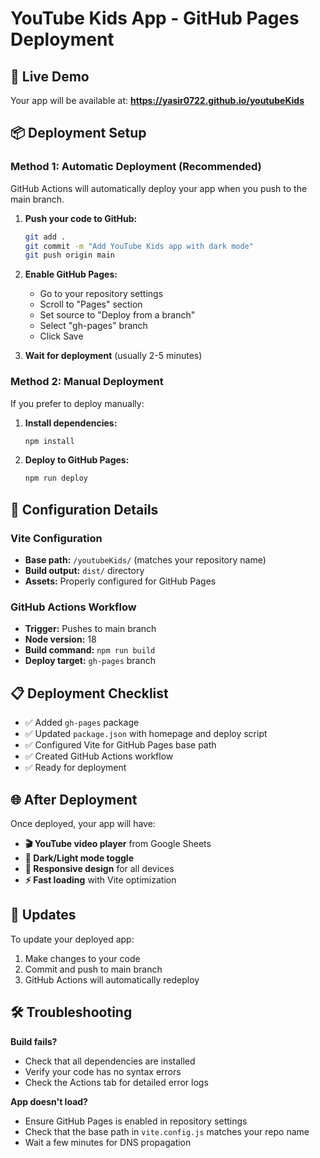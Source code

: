 # YouTube Kids App - GitHub Pages Deployment

## 🚀 Live Demo
Your app will be available at: **https://yasir0722.github.io/youtubeKids**

## 📦 Deployment Setup

### Method 1: Automatic Deployment (Recommended)
GitHub Actions will automatically deploy your app when you push to the main branch.

1. **Push your code to GitHub:**
   ```bash
   git add .
   git commit -m "Add YouTube Kids app with dark mode"
   git push origin main
   ```

2. **Enable GitHub Pages:**
   - Go to your repository settings
   - Scroll to "Pages" section
   - Set source to "Deploy from a branch"
   - Select "gh-pages" branch
   - Click Save

3. **Wait for deployment** (usually 2-5 minutes)

### Method 2: Manual Deployment
If you prefer to deploy manually:

1. **Install dependencies:**
   ```bash
   npm install
   ```

2. **Deploy to GitHub Pages:**
   ```bash
   npm run deploy
   ```

## 🔧 Configuration Details

### Vite Configuration
- **Base path:** `/youtubeKids/` (matches your repository name)
- **Build output:** `dist/` directory
- **Assets:** Properly configured for GitHub Pages

### GitHub Actions Workflow
- **Trigger:** Pushes to main branch
- **Node version:** 18
- **Build command:** `npm run build`
- **Deploy target:** `gh-pages` branch

## 📋 Deployment Checklist

- ✅ Added `gh-pages` package
- ✅ Updated `package.json` with homepage and deploy script
- ✅ Configured Vite for GitHub Pages base path
- ✅ Created GitHub Actions workflow
- ✅ Ready for deployment

## 🌐 After Deployment

Once deployed, your app will have:
- **🎬 YouTube video player** from Google Sheets
- **🌙 Dark/Light mode toggle**
- **📱 Responsive design** for all devices
- **⚡ Fast loading** with Vite optimization

## 🔄 Updates

To update your deployed app:
1. Make changes to your code
2. Commit and push to main branch
3. GitHub Actions will automatically redeploy

## 🛠️ Troubleshooting

**Build fails?**
- Check that all dependencies are installed
- Verify your code has no syntax errors
- Check the Actions tab for detailed error logs

**App doesn't load?**
- Ensure GitHub Pages is enabled in repository settings
- Check that the base path in `vite.config.js` matches your repo name
- Wait a few minutes for DNS propagation
